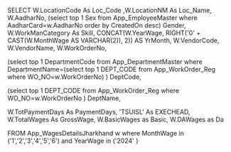 SELECT  W.LocationCode As Loc_Code ,W.LocationNM As Loc_Name,
W.AadharNo,
(select top 1 Sex from App_EmployeeMaster where AadharCard=w.AadharNo order by CreatedOn desc) Gender,
W.WorkManCategory As Skill,
CONCAT(W.YearWage, RIGHT('0' + CAST(W.MonthWage AS VARCHAR(2)), 2)) AS YrMonth,
W.VendorCode,
W.VendorName,
W.WorkOrderNo,


(select top 1 DepartmentCode from App_DepartmentMaster
where DepartmentName=(select top 1 DEPT_CODE from App_WorkOrder_Reg where WO_NO=w.WorkOrderNo) ) DeptCode, 

(select top 1 DEPT_CODE from App_WorkOrder_Reg where WO_NO=w.WorkOrderNo ) DeptName, 

W.TotPaymentDays As PaymentDays,
'TSUISL' As EXECHEAD,
W.TotalWages  As GrossWage,
W.BasicWages as Basic,
W.DAWages as Da


FROM App_WagesDetailsJharkhand w where MonthWage in ('1','2','3','4','5','6') and YearWage in ('2024' )

